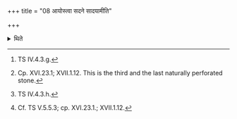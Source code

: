 +++
title = "08 आयोस्त्वा सदने सादयामीति"

+++

<details><summary>थिते</summary>

8. With āyostvā sadane sādayāmi[^1] having touched the naturally perforated stone,[^2] having then caused the horse to smell it, along with an ignorant Brāhmaṇa he places it in the central part of the fire (-altar-building) with parameṣṭhi tvā sādayatu[^3] and with the sacred utterance suvaḥ.[^4]   

[^1]: TS IV.4.3.g.  

[^2]: Cp. XVI.23.1; XVII.1.12. This is the third and the last naturally perforated stone.   

[^3]: TS IV.4.3.h.  

[^4]: Cf. TS V.5.5.3; cp. XVI.23.1.; XVII.1.12.  

</details>
